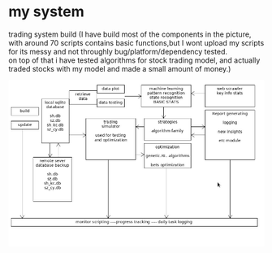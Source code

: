 # my system
trading system build
(I have build most of the components in the picture, with around 70 scripts contains basic functions,but I wont upload my scripts for its messy and not throughly bug/platform/dependency tested.   
on top of that i have tested algorithms for stock trading model, and actually traded stocks with my model and made a small amount of money.)

![This is an image](https://github.com/oct20oct/system/blob/main/big_picture.jpg)
